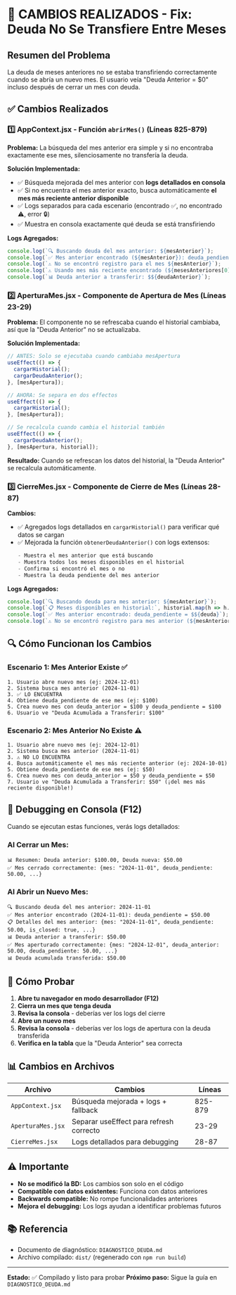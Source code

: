 # 📝 CAMBIOS REALIZADOS - Fix: Deuda No Se Transfiere Entre Meses

## Resumen del Problema
La deuda de meses anteriores no se estaba transfiriendo correctamente cuando se abría un nuevo mes. El usuario veía "Deuda Anterior = $0" incluso después de cerrar un mes con deuda.

## ✅ Cambios Realizados

### 1️⃣ AppContext.jsx - Función `abrirMes()` (Líneas 825-879)

**Problema:** La búsqueda del mes anterior era simple y si no encontraba exactamente ese mes, silenciosamente no transfería la deuda.

**Solución Implementada:**
- ✅ Búsqueda mejorada del mes anterior con **logs detallados en consola**
- ✅ Si no encuentra el mes anterior exacto, busca automáticamente **el mes más reciente anterior disponible**
- ✅ Logs separados para cada escenario (encontrado ✅, no encontrado ⚠️, error 🔒)
- ✅ Muestra en consola exactamente qué deuda se está transfiriendo

**Logs Agregados:**
```javascript
console.log(`🔍 Buscando deuda del mes anterior: ${mesAnterior}`);
console.log(`✅ Mes anterior encontrado (${mesAnterior}): deuda_pendiente = $${deudaAnterior}`);
console.log(`⚠️ No se encontró registro para el mes ${mesAnterior}`);
console.log(`⚠️ Usando mes más reciente encontrado (${mesesAnteriores[0].mes}): deuda_pendiente = $${deudaAnterior}`);
console.log(`📊 Deuda anterior a transferir: $${deudaAnterior}`);
```

### 2️⃣ AperturaMes.jsx - Componente de Apertura de Mes (Líneas 23-29)

**Problema:** El componente no se refrescaba cuando el historial cambiaba, así que la "Deuda Anterior" no se actualizaba.

**Solución Implementada:**
```javascript
// ANTES: Solo se ejecutaba cuando cambiaba mesApertura
useEffect(() => {
  cargarHistorial();
  cargarDeudaAnterior();
}, [mesApertura]);

// AHORA: Se separa en dos effectos
useEffect(() => {
  cargarHistorial();
}, [mesApertura]);

// Se recalcula cuando cambia el historial también
useEffect(() => {
  cargarDeudaAnterior();
}, [mesApertura, historial]);
```

**Resultado:** Cuando se refrescan los datos del historial, la "Deuda Anterior" se recalcula automáticamente.

### 3️⃣ CierreMes.jsx - Componente de Cierre de Mes (Líneas 28-87)

**Cambios:**
- ✅ Agregados logs detallados en `cargarHistorial()` para verificar qué datos se cargan
- ✅ Mejorada la función `obtenerDeudaAnterior()` con logs extensos:
  ```javascript
  - Muestra el mes anterior que está buscando
  - Muestra todos los meses disponibles en el historial
  - Confirma si encontró el mes o no
  - Muestra la deuda pendiente del mes anterior
  ```

**Logs Agregados:**
```javascript
console.log(`🔍 Buscando deuda para mes anterior: ${mesAnterior}`);
console.log(`📋 Meses disponibles en historial:`, historial.map(h => h.mes));
console.log(`✅ Mes anterior encontrado: deuda_pendiente = $${deuda}`);
console.log(`⚠️ No se encontró registro para mes anterior (${mesAnterior})`);
```

## 🔍 Cómo Funcionan los Cambios

### Escenario 1: Mes Anterior Existe ✅
```
1. Usuario abre nuevo mes (ej: 2024-12-01)
2. Sistema busca mes anterior (2024-11-01)
3. ✅ LO ENCUENTRA
4. Obtiene deuda_pendiente de ese mes (ej: $100)
5. Crea nuevo mes con deuda_anterior = $100 y deuda_pendiente = $100
6. Usuario ve "Deuda Acumulada a Transferir: $100"
```

### Escenario 2: Mes Anterior No Existe ⚠️
```
1. Usuario abre nuevo mes (ej: 2024-12-01)
2. Sistema busca mes anterior (2024-11-01)
3. ⚠️ NO LO ENCUENTRA
4. Busca automáticamente el mes más reciente anterior (ej: 2024-10-01)
5. Obtiene deuda_pendiente de ese mes (ej: $50)
6. Crea nuevo mes con deuda_anterior = $50 y deuda_pendiente = $50
7. Usuario ve "Deuda Acumulada a Transferir: $50" (¡del mes más reciente disponible!)
```

## 🐛 Debugging en Consola (F12)

Cuando se ejecutan estas funciones, verás logs detallados:

### Al Cerrar un Mes:
```
📊 Resumen: Deuda anterior: $100.00, Deuda nueva: $50.00
✅ Mes cerrado correctamente: {mes: "2024-11-01", deuda_pendiente: 50.00, ...}
```

### Al Abrir un Nuevo Mes:
```
🔍 Buscando deuda del mes anterior: 2024-11-01
✅ Mes anterior encontrado (2024-11-01): deuda_pendiente = $50.00
📋 Detalles del mes anterior: {mes: "2024-11-01", deuda_pendiente: 50.00, is_closed: true, ...}
📊 Deuda anterior a transferir: $50.00
✅ Mes aperturado correctamente: {mes: "2024-12-01", deuda_anterior: 50.00, deuda_pendiente: 50.00, ...}
📊 Deuda acumulada transferida: $50.00
```

## 🧪 Cómo Probar

1. **Abre tu navegador en modo desarrollador (F12)**
2. **Cierra un mes que tenga deuda**
3. **Revisa la consola** - deberías ver los logs del cierre
4. **Abre un nuevo mes**
5. **Revisa la consola** - deberías ver los logs de apertura con la deuda transferida
6. **Verifica en la tabla** que la "Deuda Anterior" sea correcta

## 📊 Cambios en Archivos

| Archivo | Cambios | Líneas |
|---------|---------|--------|
| `AppContext.jsx` | Búsqueda mejorada + logs + fallback | 825-879 |
| `AperturaMes.jsx` | Separar useEffect para refresh correcto | 23-29 |
| `CierreMes.jsx` | Logs detallados para debugging | 28-87 |

## ⚠️ Importante

- **No se modificó la BD:** Los cambios son solo en el código
- **Compatible con datos existentes:** Funciona con datos anteriores
- **Backwards compatible:** No rompe funcionalidades anteriores
- **Mejora el debugging:** Los logs ayudan a identificar problemas futuros

## 📚 Referencia

- Documento de diagnóstico: `DIAGNOSTICO_DEUDA.md`
- Archivo compilado: `dist/` (regenerado con `npm run build`)

---

**Estado:** ✅ Compilado y listo para probar
**Próximo paso:** Sigue la guía en `DIAGNOSTICO_DEUDA.md`